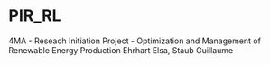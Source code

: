 # PIR_RL
4MA - Reseach Initiation Project - Optimization and Management of Renewable Energy Production
Ehrhart Elsa, Staub Guillaume
